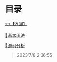 # 目录  


[👈【返回】](..\--目录--Unity笔记)  


[📁基本用法](.\基本用法\--目录--基本用法)  

[📁源码分析](.\源码分析\--目录--源码分析)  







> 2023/7/8 2:36:55
